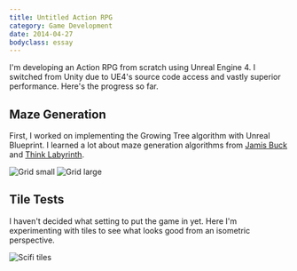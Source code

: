 ```yaml
---
title: Untitled Action RPG
category: Game Development
date: 2014-04-27
bodyclass: essay
---
```


I'm developing an Action RPG from scratch using Unreal Engine 4. I switched from Unity due to UE4's source code access and vastly superior performance. Here's the progress so far.

## Maze Generation

First, I worked on implementing the Growing Tree algorithm with Unreal Blueprint. I learned a lot about maze generation algorithms from [Jamis Buck](http://weblog.jamisbuck.org/2011/2/7/maze-generation-algorithm-recap) and [Think Labyrinth](http://www.astrolog.org/labyrnth/algrithm.htm).

<img src="../assets/images/arpg/grid-small.png" alt="Grid small" />
<img src="../assets/images/arpg/grid-large.png" alt="Grid large" />

## Tile Tests

I haven't decided what setting to put the game in yet. Here I'm experimenting with tiles to see what looks good from an isometric perspective.

<img src="../assets/images/arpg/scifi-tiles.jpg" alt="Scifi tiles" />
